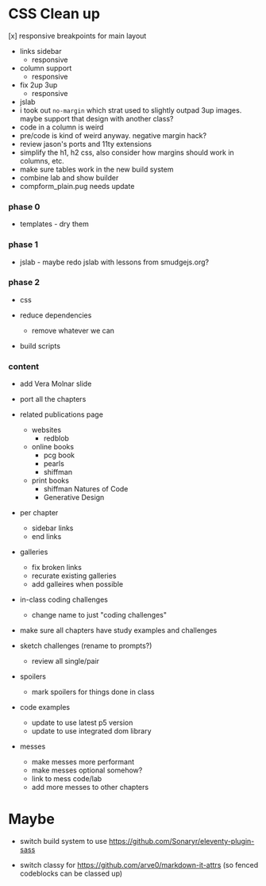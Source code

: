 # CSS Clean up

[x] responsive breakpoints for main layout

- links sidebar
  - responsive
- column support
  - responsive
- fix 2up 3up
  - responsive
- jslab
- i took out `no-margin` which strat used to slightly outpad 3up images. maybe support that design with another class?
- code in a column is weird
- pre/code is kind of weird anyway. negative margin hack?
- review jason's ports and 11ty extensions
- simplify the h1, h2 css, also consider how margins should work in columns, etc.
- make sure tables work in the new build system
- combine lab and show builder
- compform_plain.pug needs update

### phase 0

- templates - dry them

### phase 1

- jslab - maybe redo jslab with lessons from smudgejs.org?

### phase 2

- css
- reduce dependencies

  - remove whatever we can

- build scripts

### content

- add Vera Molnar slide

- port all the chapters

- related publications page

  - websites
    - redblob
  - online books
    - pcg book
    - pearls
    - shiffman
  - print books
    - shiffman Natures of Code
    - Generative Design

- per chapter

  - sidebar links
  - end links

- galleries

  - fix broken links
  - recurate existing galleries
  - add galleires when possible

- in-class coding challenges

  - change name to just "coding challenges"

- make sure all chapters have study examples and challenges

- sketch challenges (rename to prompts?)

  - review all single/pair

- spoilers

  - mark spoilers for things done in class

- code examples

  - update to use latest p5 version
  - update to use integrated dom library

- messes
  - make messes more performant
  - make messes optional somehow?
  - link to mess code/lab
  - add more messes to other chapters

# Maybe

- switch build system to use https://github.com/Sonaryr/eleventy-plugin-sass

- switch classy for https://github.com/arve0/markdown-it-attrs (so fenced codeblocks can be classed up)
